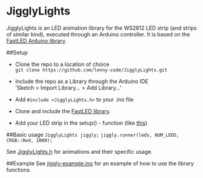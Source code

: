 # JigglyLights

JigglyLights is an LED animation library for the WS2812 LED strip (and strips of similar kind), executed through an Arduino controller.
It is based on the [FastLED Arduino library](http://fastled.io/).

##Setup
* Clone the repo to a location of choice  
`git clone https://github.com/lenny-code/JigglyLights.git`
* Include the repo as a Library through the Arduino IDE  
 'Sketch > Import Library... > Add Library...'
* Add `#include <JigglyLights.h>` to your .ino file

* Clone and include the [FastLED library](https://github.com/FastLED/FastLED).  
* Add your LED strip in the setup() - function (like [this](https://github.com/FastLED/FastLED#simple-example))  

##Basic usage
 `JigglyLights jiggly;` 
 `jiggly.runner(leds, NUM_LEDS, CRGB::Red, 1000);`  
 
 See [JigglyLights.h](https://github.com/lenny-code/JigglyLights/blob/master/JigglyLights.h) for animations and their specific usage.
 
##Example
See [jiggly-example.ino](https://github.com/lenny-code/JigglyLights/blob/master/jiggly-example.ino) for an example of how to use the library functions
